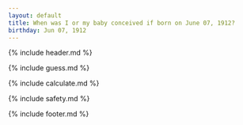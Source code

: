 ```yaml
---
layout: default
title: When was I or my baby conceived if born on June 07, 1912?
birthday: Jun 07, 1912
---
```


{% include header.md %}

{% include guess.md %}

{% include calculate.md %}

{% include safety.md %}

{% include footer.md %}



